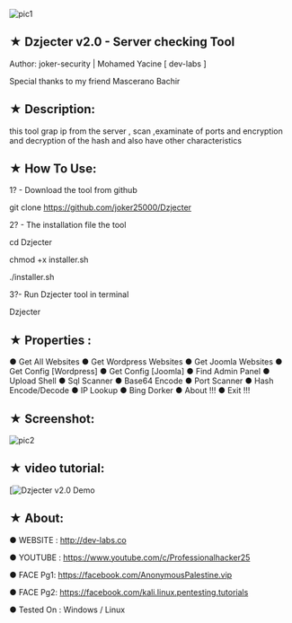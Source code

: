 ![pic1](https://i.imgur.com/QJ6Usi3.jpg)

## ★ Dzjecter v2.0 - Server checking Tool 

Author: joker-security | Mohamed Yacine [ dev-labs ]

Special thanks to my friend Mascerano Bachir

## ★ Description:

this tool grap ip from the server , scan ,examinate of ports and encryption and decryption of the hash and also have other characteristics

## ★ How To Use:

1? - Download the tool from github

git clone https://github.com/joker25000/Dzjecter

2? - The installation file the tool 

cd Dzjecter

chmod +x installer.sh

./installer.sh

3?- Run Dzjecter tool in terminal

Dzjecter

## ★ Properties :

● Get All Websites
● Get Wordpress Websites
● Get Joomla Websites
● Get Config [Wordpress]
● Get Config [Joomla]
● Find Admin Panel
● Upload Shell 
● Sql Scanner
● Base64 Encode
● Port Scanner
● Hash Encode/Decode
● IP Lookup
● Bing Dorker
● About !!!
● Exit !!!


## ★ Screenshot:

![pic2](https://i.imgur.com/BAMBTj5.png)

## ★ video tutorial:

[![Dzjecter v2.0 Demo](https://www.youtube.com/watch?v=4GDhjuxjIEg&t=9s)

## ★ About:

● WEBSITE : http://dev-labs.co

● YOUTUBE : https://www.youtube.com/c/Professionalhacker25

● FACE Pg1: https://facebook.com/AnonymousPalestine.vip

● FACE Pg2: https://facebook.com/kali.linux.pentesting.tutorials

● Tested On : Windows / Linux
